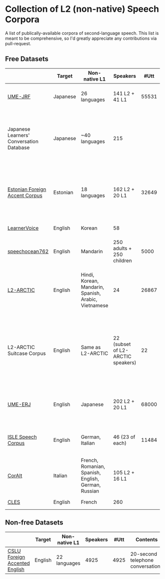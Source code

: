 # Collection of L2 (non-native) Speech Corpora

A list of publically-available corpora of second-language speech. This list is meant to be comprehensive, so I'd greatly appreciate any contributions via pull-request.

## Free Datasets
|                                                                                           | Target   | Non-native L1                                        | Speakers                          | \#Utt | Contents                                                                                                            | Tags                         | Availability                                                                                               |
| ----------------------------------------------------------------------------------------- | -------- | ---------------------------------------------------- | --------------------------------- | ----- | ------------------------------------------------------------------------------------------------------------------- | ---------------------------- | ---------------------------------------------------------------------------------------------------------- |
| [UME-JRF](https://research.nii.ac.jp/src/en/UME-JRF.html)                                 | Japanese | 26 languages                                         | 141 L2 + 41 L1                    | 55531 | 653 sentences + 115 minimal-pair words                                                                              | Parallel, Read               | [Upon Request](https://www.nii.ac.jp/dsc/idr/speech/submit/UME-JRF.html)                                   |
| Japanese Learners' Conversation Database                                                  | Japanese | ~40 languages                                        | 215                               |       | 215 conversations, each about 30 minutes (native conversation partner mixed in audio tracks)                        | Spontaneous                  | [Website](https://mmsrv.ninjal.ac.jp/kaiwa/)                                                               |
| [Estonian Foreign Accent Corpus](https://doi.org/10.15155/9-00-0000-0000-0000-0002BL)     | Estonian | 18 languages                                         | 162 L2 + 20 L1                    | 32649 | 80 hours: spontaneous speech, 136 sentences, and two short passages (about 25 min per speaker)                      | Parallel                     | [Website](https://doi.org/10.15155/9-00-0000-0000-0000-0002BL) (broken?)                                   |
| [LearnerVoice](https://www.isca-archive.org/interspeech_2024/kim24v_interspeech.html)     | English  | Korean                                               | 58                                |       | 50.04 hours of audio + transcriptions                                                                               | Spontaneous                  | [Upon Request](https://prep.ringleplus.com/research)                                                       |
| [speechocean762](https://www.isca-archive.org/interspeech_2021/zhang21x_interspeech.html) | English  | Mandarin                                             | 250 adults + 250 children         | 5000  |                                                                                                                     | Read                         | [HF](https://huggingface.co/datasets/mispeech/speechocean762)                                              |
| [L2-ARCTIC](https://www.isca-archive.org/interspeech_2018/zhao18b_interspeech.html)       | English  | Hindi, Korean, Mandarin, Spanish, Arabic, Vietnamese | 24                                | 26867 | 1132 unique sentences from ARCTIC (~1 hour/speaker), 150 of which have phonetic annotations                         | Read                         | [Website](https://psi.engr.tamu.edu/l2-arctic-corpus/)                                                     |
| L2-ARCTIC Suitcase Corpus                                                                 | English  | Same as L2-ARCTIC                                    | 22 (subset of L2-ARCTIC speakers) | 22    | One clip of phonetically annotated spontaneous speech from each speaker (shortest sample 27 seconds, longest 03:55) | Spontaneous                  | [Website](https://psi.engr.tamu.edu/l2-arctic-corpus/)                                                     |
| [UME-ERJ](https://research.nii.ac.jp/src/en/UME-ERJ.html)                                 | English  | Japanese                                             | 202 L2 + 20 L1                    | 68000 | 806 sentences + 302 minimal-pair words + 409 other words                                                            | Parallel, proficiency rating | [Upon Request](https://www.nii.ac.jp/dsc/idr/speech/submit/UME-ERJ.html)                                   |
| [ISLE Speech Corpus](https://aclanthology.org/L00-1234/)                                  | English  | German, Italian                                      | 46 (23 of each)                   | 11484 | 250 sentences (~18 hours) with phonetic annotations                                                                 | Read                         | [Upon Request](https://catalogue.elra.info/en-us/repository/browse/ELRA-S0083/) (requires emailing a form) |
| [CorAIt](https://books.openedition.org/aaccademia/2386)                                   | Italian  | French, Romanian, Spanish, English, German, Russian  | 105 L2 + 16 L1                    |       | 8 hours                                                                                                             | Read + Spontaneous           | ???                                                                                                        |
| [CLES](https://aclanthology.org/2024.lrec-main.27/)                                       | English  | French                                               | 260                               |       | 20 hours                                                                                                            | Spontaneous                  | [Upon Request](https://www.ortolang.fr/market/corpora/cles-spontaneous-english/v1)                         |

## Non-free Datasets
|                                                                                           | Target   | Non-native L1                                        | Speakers                          | \#Utt | Contents                                                                                                            | Tags                             | Availability                                                                                               |
| ----------------------------------------------------------------------------------------- | -------- | ---------------------------------------------------- | --------------------------------- | ----- | ------------------------------------------------------------------------------------------------------------------- | -------------------------------- | ---------------------------------------------------------------------------------------------------------- |
| [CSLU Foreign Accented English](https://catalog.ldc.upenn.edu/LDC2007S08)                 | English  | 22 languages                                         | 4925                              | 4925  | 20-second telephone conversations                                                                                   | Spontaneous, accentedness rating | [LDC](https://catalog.ldc.upenn.edu/LDC2007S08) (non-free)                                                 |
